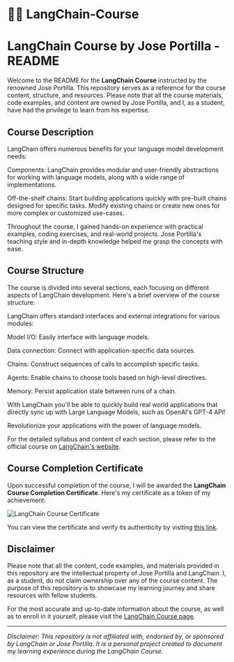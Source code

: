 # 🦜️🔗 LangChain-Course

# LangChain Course by Jose Portilla - README


Welcome to the  README for the **LangChain Course** instructed by the renowned Jose Portilla. This repository serves as a reference for the course content, structure, and resources. Please note that all the course materials, code examples, and content are owned by Jose Portilla, and I, as a student, have had the privilege to learn from his expertise.

## Course Description

LangChain offers numerous benefits for your language model development needs:

Components: LangChain provides modular and user-friendly abstractions for working with language models, along with a wide range of implementations.

Off-the-shelf chains: Start building applications quickly with pre-built chains designed for specific tasks. Modify existing chains or create new ones for more complex or customized use-cases.

Throughout the course, I gained hands-on experience with practical examples, coding exercises, and real-world projects. Jose Portilla's teaching style and in-depth knowledge helped me grasp the concepts with ease.

## Course Structure

The course is divided into several sections, each focusing on different aspects of LangChain development. Here's a brief overview of the course structure:

LangChain offers standard interfaces and external integrations for various modules:

Model I/O: Easily interface with language models.

Data connection: Connect with application-specific data sources.

Chains: Construct sequences of calls to accomplish specific tasks.

Agents: Enable chains to choose tools based on high-level directives.

Memory: Persist application state between runs of a chain.

With LangChain you'll be able to quickly build real world applications that directly sync up with Large Language Models, such as OpenAI's GPT-4 API!

Revolutionize your applications with the power of language models.

For the detailed syllabus and content of each section, please refer to the official course on [LangChain's website](https://www.udemy.com/course/langchain-with-python-bootcamp/).

## Course Completion Certificate

Upon successful completion of the course, I will be awarded the **LangChain Course Completion Certificate**. Here's my certificate as a token of my achievement:

![LangChain Course Certificate](certificate.jpg)

You can view the certificate and verify its authenticity by visiting [this link](certificate_link).

## Disclaimer

Please note that all the content, code examples, and materials provided in this repository are the intellectual property of Jose Portilla and LangChain. I, as a student, do not claim ownership over any of the course content. The purpose of this repository is to showcase my learning journey and share resources with fellow students.

For the most accurate and up-to-date information about the course, as well as to enroll in it yourself, please visit the [LangChain Course page](https://www.udemy.com/course/langchain-with-python-bootcamp/).

---

*Disclaimer: This repository is not affiliated with, endorsed by, or sponsored by LangChain or Jose Portilla. It is a personal project created to document my learning experience during the LangChain Course.*
